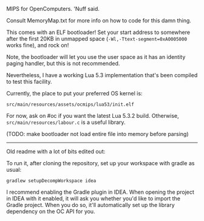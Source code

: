MIPS for OpenComputers. 'Nuff said.

Consult MemoryMap.txt for more info on how to code for this damn thing.

This comes with an ELF bootloader!
Set your start address to somewhere after the first 20KB in unmapped space
(`-Wl,-Ttext-segment=0xA0005000` works fine), and rock on!

Note, the bootloader will let you use the user space as it has an identity paging handler,
but this is not recommended.

Nevertheless, I have a working Lua 5.3 implementation that's been compiled
to test this facility.

Currently, the place to put your preferred OS kernel is:

```
src/main/resources/assets/ocmips/lua53/init.elf
```

For now, ask on #oc if you want the latest Lua 5.3.2 build.
Otherwise, `src/main/resources/labour.c` is a useful library.

(TODO: make bootloader not load entire file into memory before parsing)

----

Old readme with a lot of bits edited out:

To run it, after cloning the repository, set up your workspace with gradle as usual:
```
gradlew setupDecompWorkspace idea
```
I recommend enabling the Gradle plugin in IDEA. When opening the project in IDEA with it enabled, it will ask you whether you'd like to import the Gradle project. When you do so, it'll automatically set up the library dependency on the OC API for you.
